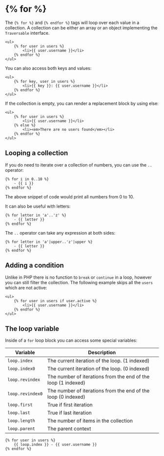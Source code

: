 # {% for %}

The `{% for %}` and `{% endfor %}` tags will loop over each value in a collection. A collection can be either an array or an object implementing the `Traversable` interface.

    <ul>
        {% for user in users %}
            <li>{{ user.username }}</li>
        {% endfor %}
    </ul>

You can also access both keys and values:

    <ul>
        {% for key, user in users %}
            <li>{{ key }}: {{ user.username }}</li>
        {% endfor %}
    </ul>

If the collection is empty, you can render a replacement block by using else:

    <ul>
        {% for user in users %}
            <li>{{ user.username }}</li>
        {% else %}
            <li><em>There are no users found</em></li>
        {% endfor %}
    </ul>

## Looping a collection

If you do need to iterate over a collection of numbers, you can use the `..` operator:

    {% for i in 0..10 %}
        - {{ i }}
    {% endfor %}

The above snippet of code would print all numbers from 0 to 10.

It can also be useful with letters:

    {% for letter in 'a'..'z' %}
        - {{ letter }}
    {% endfor %}

The `..` operator can take any expression at both sides:

    {% for letter in 'a'|upper..'z'|upper %}
        - {{ letter }}
    {% endfor %}

## Adding a condition

Unlike in PHP there is no function to `break` or `continue` in a loop, however you can still filter the collection. The following example skips all the `users` which are not active:

    <ul>
        {% for user in users if user.active %}
            <li>{{ user.username }}</li>
        {% endfor %}
    </ul>

## The loop variable

Inside of a `for` loop block you can access some special variables:

Variable | Description
------------- | -------------
`loop.index` | The current iteration of the loop. (1 indexed)
`loop.index0` | The current iteration of the loop. (0 indexed)
`loop.revindex` |  The number of iterations from the end of the loop (1 indexed)
`loop.revindex0` | The number of iterations from the end of the loop (0 indexed)
`loop.first` | True if first iteration
`loop.last` |  True if last iteration
`loop.length` | The number of items in the collection
`loop.parent` | The parent context

    {% for user in users %}
        {{ loop.index }} - {{ user.username }}
    {% endfor %}
